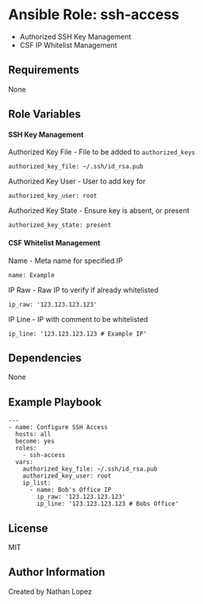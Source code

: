 # Ansible Role: ssh-access

- Authorized SSH Key Management
- CSF IP Whitelist Management

## Requirements

None

## Role Variables

#### SSH Key Management

Authorized Key File - File to be added to `authorized_keys`

```
authorized_key_file: ~/.ssh/id_rsa.pub
```

Authorized Key User - User to add key for

```
authorized_key_user: root
```

Authorized Key State - Ensure key is absent, or present

```
authorized_key_state: present
```

#### CSF Whitelist Management

Name - Meta name for specified IP

```
name: Example
```

IP Raw - Raw IP to verify if already whitelisted

```
ip_raw: '123.123.123.123'
```

IP Line - IP with comment to be whitelisted

```
ip_line: '123.123.123.123 # Example IP'
```

## Dependencies

None

## Example Playbook

```
---
- name: Configure SSH Access
  hosts: all
  become: yes
  roles: 
    - ssh-access
  vars:
    authorized_key_file: ~/.ssh/id_rsa.pub
    authorized_key_user: root
    ip_list:
      - name: Bob's Office IP
        ip_raw: '123.123.123.123'
        ip_line: '123.123.123.123 # Bobs Office'
```

## License

MIT

## Author Information

Created by Nathan Lopez